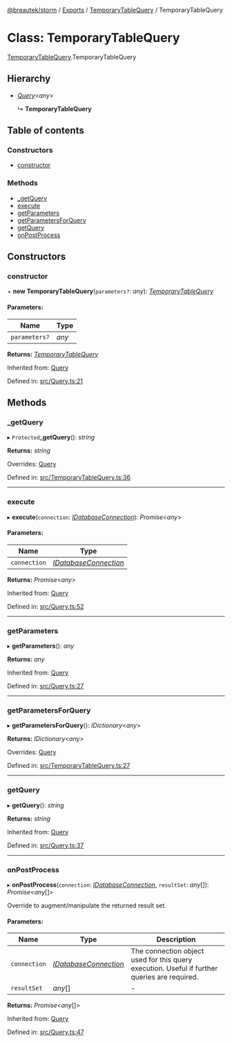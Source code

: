 [@breautek/storm](../README.md) / [Exports](../modules.md) / [TemporaryTableQuery](../modules/temporarytablequery.md) / TemporaryTableQuery

# Class: TemporaryTableQuery

[TemporaryTableQuery](../modules/temporarytablequery.md).TemporaryTableQuery

## Hierarchy

* [*Query*](query.query-1.md)<*any*\>

  ↳ **TemporaryTableQuery**

## Table of contents

### Constructors

- [constructor](temporarytablequery.temporarytablequery-1.md#constructor)

### Methods

- [\_getQuery](temporarytablequery.temporarytablequery-1.md#_getquery)
- [execute](temporarytablequery.temporarytablequery-1.md#execute)
- [getParameters](temporarytablequery.temporarytablequery-1.md#getparameters)
- [getParametersForQuery](temporarytablequery.temporarytablequery-1.md#getparametersforquery)
- [getQuery](temporarytablequery.temporarytablequery-1.md#getquery)
- [onPostProcess](temporarytablequery.temporarytablequery-1.md#onpostprocess)

## Constructors

### constructor

\+ **new TemporaryTableQuery**(`parameters?`: *any*): [*TemporaryTableQuery*](temporarytablequery.temporarytablequery-1.md)

#### Parameters:

Name | Type |
------ | ------ |
`parameters?` | *any* |

**Returns:** [*TemporaryTableQuery*](temporarytablequery.temporarytablequery-1.md)

Inherited from: [Query](query.query-1.md)

Defined in: [src/Query.ts:21](https://github.com/breautek/storm/blob/ec148ff/src/Query.ts#L21)

## Methods

### \_getQuery

▸ `Protected`**_getQuery**(): *string*

**Returns:** *string*

Overrides: [Query](query.query-1.md)

Defined in: [src/TemporaryTableQuery.ts:36](https://github.com/breautek/storm/blob/ec148ff/src/TemporaryTableQuery.ts#L36)

___

### execute

▸ **execute**(`connection`: [*IDatabaseConnection*](../interfaces/idatabaseconnection.idatabaseconnection-1.md)): *Promise*<*any*\>

#### Parameters:

Name | Type |
------ | ------ |
`connection` | [*IDatabaseConnection*](../interfaces/idatabaseconnection.idatabaseconnection-1.md) |

**Returns:** *Promise*<*any*\>

Inherited from: [Query](query.query-1.md)

Defined in: [src/Query.ts:52](https://github.com/breautek/storm/blob/ec148ff/src/Query.ts#L52)

___

### getParameters

▸ **getParameters**(): *any*

**Returns:** *any*

Inherited from: [Query](query.query-1.md)

Defined in: [src/Query.ts:27](https://github.com/breautek/storm/blob/ec148ff/src/Query.ts#L27)

___

### getParametersForQuery

▸ **getParametersForQuery**(): *IDictionary*<*any*\>

**Returns:** *IDictionary*<*any*\>

Overrides: [Query](query.query-1.md)

Defined in: [src/TemporaryTableQuery.ts:27](https://github.com/breautek/storm/blob/ec148ff/src/TemporaryTableQuery.ts#L27)

___

### getQuery

▸ **getQuery**(): *string*

**Returns:** *string*

Inherited from: [Query](query.query-1.md)

Defined in: [src/Query.ts:37](https://github.com/breautek/storm/blob/ec148ff/src/Query.ts#L37)

___

### onPostProcess

▸ **onPostProcess**(`connection`: [*IDatabaseConnection*](../interfaces/idatabaseconnection.idatabaseconnection-1.md), `resultSet`: *any*[]): *Promise*<*any*[]\>

Override to augment/manipulate the returned result set.

#### Parameters:

Name | Type | Description |
------ | ------ | ------ |
`connection` | [*IDatabaseConnection*](../interfaces/idatabaseconnection.idatabaseconnection-1.md) | The connection object used for this query execution. Useful if further queries are required.   |
`resultSet` | *any*[] | - |

**Returns:** *Promise*<*any*[]\>

Inherited from: [Query](query.query-1.md)

Defined in: [src/Query.ts:47](https://github.com/breautek/storm/blob/ec148ff/src/Query.ts#L47)
